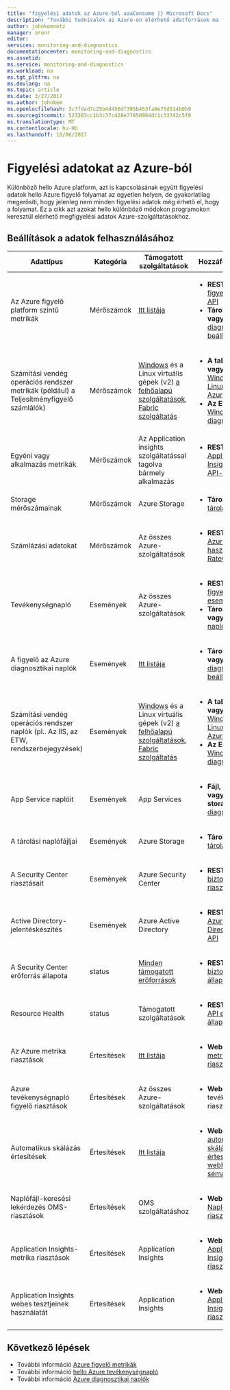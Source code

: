 ```yaml
---
title: "figyelési adatok az Azure-ból aaaConsume |} Microsoft Docs"
description: "További tudnivalók az Azure-on elérhető adatforrások ma figyelési összes hello."
author: johnkemnetz
manager: orenr
editor: 
services: monitoring-and-diagnostics
documentationcenter: monitoring-and-diagnostics
ms.assetid: 
ms.service: monitoring-and-diagnostics
ms.workload: na
ms.tgt_pltfrm: na
ms.devlang: na
ms.topic: article
ms.date: 3/27/2017
ms.author: johnkem
ms.openlocfilehash: 3c7fdad7c25b4d456df395b453fa0e75d514b0b9
ms.sourcegitcommit: 523283cc1b3c37c428e77850964dc1c33742c5f0
ms.translationtype: MT
ms.contentlocale: hu-HU
ms.lasthandoff: 10/06/2017
---
```

# <a name="consume-monitoring-data-from-azure"></a>Figyelési adatokat az Azure-ból

Különböző hello Azure platform, azt is kapcsolásának együtt figyelési adatok hello Azure figyelő folyamat az egyetlen helyen, de gyakorlatilag megerősíti, hogy jelenleg nem minden figyelési adatok még érhető el, hogy a folyamat. Ez a cikk azt azokat hello különböző módokon programokon keresztül elérhető megfigyelési adatok Azure-szolgáltatásokhoz.

## <a name="options-for-data-consumption"></a>Beállítások a adatok felhasználásához

| Adattípus | Kategória | Támogatott szolgáltatások | Hozzáférési módok |
| --- | --- | --- | --- |
| Az Azure figyelő platform szintű metrikák | Mérőszámok | [Itt listája](monitoring-supported-metrics.md) | <ul><li>**REST API:** [Azure figyelő metrika API](https://docs.microsoft.com/rest/api/monitor/metrics)</li><li>**Tárolási blob vagy event hub:** [diagnosztikai beállítások](monitoring-overview-of-diagnostic-logs.md#resource-diagnostic-settings)</li></ul> |
| Számítási vendég operációs rendszer metrikák (például) a Teljesítményfigyelő számlálók) | Mérőszámok | [Windows](../virtual-machines-dotnet-diagnostics.md) és a Linux virtuális gépek (v2) [a felhőalapú szolgáltatások](../cloud-services/cloud-services-dotnet-diagnostics-trace-flow.md), [Fabric szolgáltatás](../service-fabric/service-fabric-diagnostics-how-to-monitor-and-diagnose-services-locally.md) | <ul><li>**A table Storage vagy a blob:** [Windows vagy Linux rendszerű Azure diagnostics](../cloud-services/cloud-services-dotnet-diagnostics-storage.md)</li><li>**Az Event hubs:** [Windows Azure diagnosztikai](../event-hubs/event-hubs-streaming-azure-diags-data.md)</li></ul> |
| Egyéni vagy alkalmazás metrikák | Mérőszámok | Az Application insights szolgáltatással tagolva bármely alkalmazás | <ul><li>**REST API:** [az Application Insights REST API-n](https://dev.applicationinsights.io/reference)</li></ul> |
| Storage mérőszámainak | Mérőszámok | Azure Storage | <ul><li>**Tárolási tábla:** [tárolási analitika](https://docs.microsoft.com/rest/api/storageservices/storage-analytics)</li></ul> |
| Számlázási adatokat | Mérőszámok | Az összes Azure-szolgáltatások | <ul><li>**REST API:** [az Azure erőforrás-használat és RateCard API-k](../billing/billing-usage-rate-card-overview.md)</li></ul> |
| Tevékenységnapló | Események | Az összes Azure-szolgáltatások | <ul><li>**REST API:** [Azure figyelő események API](https://docs.microsoft.com/rest/api/monitor/events)</li><li>**Tárolási blob vagy event hub:** [napló profil](monitoring-overview-activity-logs.md#export-the-activity-log-with-a-log-profile)</li></ul> |
| A figyelő az Azure diagnosztikai naplók | Események | [Itt listája](monitoring-diagnostic-logs-schema.md) | <ul><li>**Tárolási blob vagy event hub:** [diagnosztikai beállítások](monitoring-overview-of-diagnostic-logs.md#resource-diagnostic-settings)</li></ul> |
| Számítási vendég operációs rendszer naplók (pl.. Az IIS, az ETW, rendszerbejegyzések) | Események | [Windows](../virtual-machines-dotnet-diagnostics.md) és a Linux virtuális gépek (v2) [a felhőalapú szolgáltatások](../cloud-services/cloud-services-dotnet-diagnostics-trace-flow.md), [Fabric szolgáltatás](../service-fabric/service-fabric-diagnostics-how-to-monitor-and-diagnose-services-locally.md) | <ul><li>**A table Storage vagy a blob:** [Windows vagy Linux rendszerű Azure diagnostics](../cloud-services/cloud-services-dotnet-diagnostics-storage.md)</li><li>**Az Event hubs:** [Windows Azure diagnosztikai](../event-hubs/event-hubs-streaming-azure-diags-data.md)</li></ul> |
| App Service naplóit | Események | App Services | <ul><li>**Fájl, táblázat vagy a blob storage:** [Web app diagnosztika](../app-service-web/web-sites-enable-diagnostic-log.md)</li></ul> |
| A tárolási naplófájljai | Események | Azure Storage | <ul><li>**Tárolási tábla:** [tárolási analitika](https://docs.microsoft.com/rest/api/storageservices/storage-analytics)</li></ul> |
| A Security Center riasztásait | Események | Azure Security Center | <ul><li>**REST API:** [biztonsági riasztások](https://msdn.microsoft.com/library/mt704050.aspx)</li></ul> |
| Active Directory-jelentéskészítés | Események | Azure Active Directory | <ul><li>**REST API:** [az Azure Active Directory graph API](../active-directory/active-directory-reporting-api-getting-started.md)</li></ul> |
| A Security Center erőforrás állapota | status | [Minden támogatott erőforrások](https://msdn.microsoft.com/library/mt704041.aspx#Anchor_1) | <ul><li>**REST API:** [biztonsági állapotok](https://msdn.microsoft.com/library/mt704041.aspx)</li></ul> |
| Resource Health | status | Támogatott szolgáltatások | <ul><li>**REST API:** [REST API erőforrás állapota](https://azure.microsoft.com/blog/reduce-troubleshooting-time-with-azure-resource-health/)</li></ul> |
| Az Azure metrika riasztások | Értesítések | [Itt listája](monitoring-supported-metrics.md) | <ul><li>**Webhook:** [Azure metrika riasztások](insights-webhooks-alerts.md)</li></ul> |
| Azure tevékenységnapló figyelő riasztások | Értesítések | Az összes Azure-szolgáltatások | <ul><li>**Webhook:** Azure tevékenységnapló riasztások</li></ul> |
| Automatikus skálázás értesítések | Értesítések | [Itt listája](monitoring-overview-autoscale.md#supported-services-for-autoscale) | <ul><li>**Webhook:** [automatikus skálázás értesítési webhook hasznos séma](insights-autoscale-to-webhook-email.md#autoscale-notification-webhook-payload-schema)</li></ul> |
| Naplófájl-keresési lekérdezés OMS-riasztások | Értesítések | OMS szolgáltatáshoz | <ul><li>**Webhook:** [Naplóelemzési riasztások](../log-analytics/log-analytics-alerts-actions.md#webhook-actions)</li></ul> |
| Application Insights-metrika riasztások | Értesítések | Application Insights | <ul><li>**Webhook:** [Application Insights-riasztások](../application-insights/app-insights-alerts.md)</li></ul> |
| Application Insights webes tesztjeinek használatát | Értesítések | Application Insights | <ul><li>**Webhook:** [Application Insights-riasztások](../application-insights/app-insights-alerts.md)</li></ul> |

## <a name="next-steps"></a>Következő lépések

- További információ [Azure figyelő metrikák](monitoring-overview-metrics.md)
- További információ [hello Azure tevékenységnapló](monitoring-overview-activity-logs.md)
- További információ [Azure diagnosztikai naplók](monitoring-overview-of-diagnostic-logs.md)
